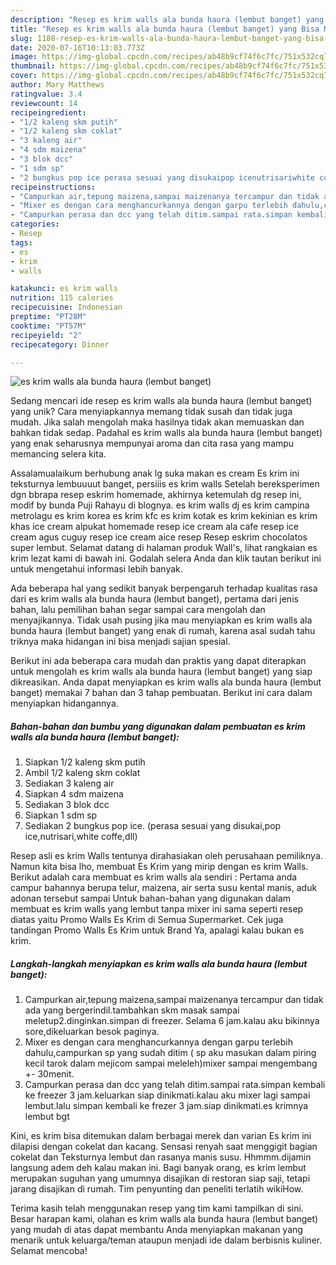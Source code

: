 ```yaml
---
description: "Resep es krim walls ala bunda haura (lembut banget) yang Bisa Manjain Lidah"
title: "Resep es krim walls ala bunda haura (lembut banget) yang Bisa Manjain Lidah"
slug: 1180-resep-es-krim-walls-ala-bunda-haura-lembut-banget-yang-bisa-manjain-lidah
date: 2020-07-16T10:13:03.773Z
image: https://img-global.cpcdn.com/recipes/ab48b9cf74f6c7fc/751x532cq70/es-krim-walls-ala-bunda-haura-lembut-banget-foto-resep-utama.jpg
thumbnail: https://img-global.cpcdn.com/recipes/ab48b9cf74f6c7fc/751x532cq70/es-krim-walls-ala-bunda-haura-lembut-banget-foto-resep-utama.jpg
cover: https://img-global.cpcdn.com/recipes/ab48b9cf74f6c7fc/751x532cq70/es-krim-walls-ala-bunda-haura-lembut-banget-foto-resep-utama.jpg
author: Mary Matthews
ratingvalue: 3.4
reviewcount: 14
recipeingredient:
- "1/2 kaleng skm putih"
- "1/2 kaleng skm coklat"
- "3 kaleng air"
- "4 sdm maizena"
- "3 blok dcc"
- "1 sdm sp"
- "2 bungkus pop ice perasa sesuai yang disukaipop icenutrisariwhite coffedll"
recipeinstructions:
- "Campurkan air,tepung maizena,sampai maizenanya tercampur dan tidak ada yang bergerindil.tambahkan skm masak sampai meletup2.dinginkan.simpan di freezer. Selama 6 jam.kalau aku bikinnya sore,dikeluarkan besok paginya."
- "Mixer es dengan cara menghancurkannya dengan garpu terlebih dahulu,campurkan sp yang sudah ditim ( sp aku masukan dalam piring kecil tarok dalam mejicom sampai meleleh)mixer sampai mengembang +- 30menit."
- "Campurkan perasa dan dcc yang telah ditim.sampai rata.simpan kembali ke freezer 3 jam.keluarkan siap dinikmati.kalau aku mixer lagi sampai lembut.lalu simpan kembali ke frezer 3 jam.siap dinikmati.es krimnya lembut bgt"
categories:
- Resep
tags:
- es
- krim
- walls

katakunci: es krim walls 
nutrition: 115 calories
recipecuisine: Indonesian
preptime: "PT28M"
cooktime: "PT57M"
recipeyield: "2"
recipecategory: Dinner

---
```



![es krim walls ala bunda haura (lembut banget)](https://img-global.cpcdn.com/recipes/ab48b9cf74f6c7fc/751x532cq70/es-krim-walls-ala-bunda-haura-lembut-banget-foto-resep-utama.jpg)

Sedang mencari ide resep es krim walls ala bunda haura (lembut banget) yang unik? Cara menyiapkannya memang tidak susah dan tidak juga mudah. Jika salah mengolah maka hasilnya tidak akan memuaskan dan bahkan tidak sedap. Padahal es krim walls ala bunda haura (lembut banget) yang enak seharusnya mempunyai aroma dan cita rasa yang mampu memancing selera kita.

Assalamualaikum berhubung anak lg suka makan es cream Es krim ini teksturnya lembuuuut banget, persiiis es krim walls Setelah bereksperimen dgn bbrapa resep eskrim homemade, akhirnya ketemulah dg resep ini, modif by bunda Puji Rahayu di blognya. es krim walls dj es krim campina metrolagu es krim korea es krim kfc es krim kotak es krim kekinian es krim khas ice cream alpukat homemade resep ice cream ala cafe resep ice cream agus cuguy resep ice cream aice resep Resep eskrim chocolatos super lembut. Selamat datang di halaman produk Wall&#39;s, lihat rangkaian es krim lezat kami di bawah ini. Godalah selera Anda dan klik tautan berikut ini untuk mengetahui informasi lebih banyak.

Ada beberapa hal yang sedikit banyak berpengaruh terhadap kualitas rasa dari es krim walls ala bunda haura (lembut banget), pertama dari jenis bahan, lalu pemilihan bahan segar sampai cara mengolah dan menyajikannya. Tidak usah pusing jika mau menyiapkan es krim walls ala bunda haura (lembut banget) yang enak di rumah, karena asal sudah tahu triknya maka hidangan ini bisa menjadi sajian spesial.


Berikut ini ada beberapa cara mudah dan praktis yang dapat diterapkan untuk mengolah es krim walls ala bunda haura (lembut banget) yang siap dikreasikan. Anda dapat menyiapkan es krim walls ala bunda haura (lembut banget) memakai 7 bahan dan 3 tahap pembuatan. Berikut ini cara dalam menyiapkan hidangannya.

<!--inarticleads1-->

##### Bahan-bahan dan bumbu yang digunakan dalam pembuatan es krim walls ala bunda haura (lembut banget):

1. Siapkan 1/2 kaleng skm putih
1. Ambil 1/2 kaleng skm coklat
1. Sediakan 3 kaleng air
1. Siapkan 4 sdm maizena
1. Sediakan 3 blok dcc
1. Siapkan 1 sdm sp
1. Sediakan 2 bungkus pop ice. (perasa sesuai yang disukai,pop ice,nutrisari,white coffe,dll)


Resep asli es krim Walls tentunya dirahasiakan oleh perusahaan pemiliknya. Namun kita bisa lho, membuat Es Krim yang mirip dengan es krim Walls. Berikut adalah cara membuat es krim walls ala sendiri : Pertama anda campur bahannya berupa telur, maizena, air serta susu kental manis, aduk adonan tersebut sampai Untuk bahan-bahan yang digunakan dalam membuat es krim walls yang lembut tanpa mixer ini sama seperti resep diatas yaitu  Promo Walls Es Krim di Semua Supermarket. Cek juga tandingan Promo Walls Es Krim untuk Brand Ya, apalagi kalau bukan es krim. 

<!--inarticleads2-->

##### Langkah-langkah menyiapkan es krim walls ala bunda haura (lembut banget):

1. Campurkan air,tepung maizena,sampai maizenanya tercampur dan tidak ada yang bergerindil.tambahkan skm masak sampai meletup2.dinginkan.simpan di freezer. Selama 6 jam.kalau aku bikinnya sore,dikeluarkan besok paginya.
1. Mixer es dengan cara menghancurkannya dengan garpu terlebih dahulu,campurkan sp yang sudah ditim ( sp aku masukan dalam piring kecil tarok dalam mejicom sampai meleleh)mixer sampai mengembang +- 30menit.
1. Campurkan perasa dan dcc yang telah ditim.sampai rata.simpan kembali ke freezer 3 jam.keluarkan siap dinikmati.kalau aku mixer lagi sampai lembut.lalu simpan kembali ke frezer 3 jam.siap dinikmati.es krimnya lembut bgt


Kini, es krim bisa ditemukan dalam berbagai merek dan varian Es krim ini dilapisi dengan cokelat dan kacang. Sensasi renyah saat menggigit bagian cokelat dan Teksturnya lembut dan rasanya manis susu. Hhmmm.dijamin langsung adem deh kalau makan ini. Bagi banyak orang, es krim lembut merupakan suguhan yang umumnya disajikan di restoran siap saji, tetapi jarang disajikan di rumah. Tim penyunting dan peneliti terlatih wikiHow. 

Terima kasih telah menggunakan resep yang tim kami tampilkan di sini. Besar harapan kami, olahan es krim walls ala bunda haura (lembut banget) yang mudah di atas dapat membantu Anda menyiapkan makanan yang menarik untuk keluarga/teman ataupun menjadi ide dalam berbisnis kuliner. Selamat mencoba!
